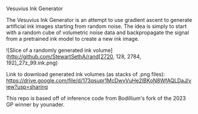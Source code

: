 Vesuvius Ink Generator

The Vesuvius Ink Generator is an attempt to use gradient ascent to generate artificial ink images starting from random noise.
The idea is simply to start with a random cube of volumetric noise data and backpropagate the signal from a pretrained ink model to create a new ink image.

![Slice of a randomly generated ink volume](http://github.com/StewartSethA/rand[2720, 128, 2784, 192]_27z_99.ink.png)

Link to download generated ink volumes (as stacks of .png files):
https://drive.google.com/file/d/173qsupr1McDwvVuHe2lBKoN8WfAQLDaJ/view?usp=sharing

This repo is based off of inference code from Bodillium's fork of the 2023 GP winner by younader.
